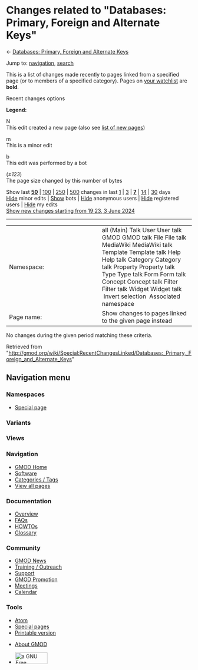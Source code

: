 <div id="mw-page-base" class="noprint">

</div>

<div id="mw-head-base" class="noprint">

</div>

<div id="content" class="mw-body" role="main">

<span id="top"></span>

<div id="mw-js-message" style="display:none;">

</div>



# <span dir="auto">Changes related to "Databases: Primary, Foreign and Alternate Keys"</span>

<div id="bodyContent">

<div id="contentSub">

← [Databases: Primary, Foreign and Alternate
Keys](/wiki/Databases:_Primary,_Foreign_and_Alternate_Keys "Databases: Primary, Foreign and Alternate Keys")

</div>

<div id="jump-to-nav" class="mw-jump">

Jump to: [navigation](#mw-navigation), [search](#p-search)

</div>

<div id="mw-content-text">

<div class="mw-specialpage-summary">

This is a list of changes made recently to pages linked from a specified
page (or to members of a specified category). Pages on [your
watchlist](/wiki/Special:Watchlist "Special:Watchlist") are **bold**.

</div>

Recent changes options

<div class="mw-changeslist-legend">

**Legend:**

<div class="mw-collapsible-content">

N  
This edit created a new page (also see [list of new
pages](/wiki/Special:NewPages "Special:NewPages"))

m  
This is a minor edit

b  
This edit was performed by a bot

(*±123*)  
The page size changed by this number of bytes

</div>

</div>

Show last
[**50**](/mediawiki/index.php?title=Special:RecentChangesLinked&limit=50&target=Databases%3A_Primary%2C_Foreign_and_Alternate_Keys "Special:RecentChangesLinked")
\|
[100](/mediawiki/index.php?title=Special:RecentChangesLinked&limit=100&target=Databases%3A_Primary%2C_Foreign_and_Alternate_Keys "Special:RecentChangesLinked")
\|
[250](/mediawiki/index.php?title=Special:RecentChangesLinked&limit=250&target=Databases%3A_Primary%2C_Foreign_and_Alternate_Keys "Special:RecentChangesLinked")
\|
[500](/mediawiki/index.php?title=Special:RecentChangesLinked&limit=500&target=Databases%3A_Primary%2C_Foreign_and_Alternate_Keys "Special:RecentChangesLinked")
changes in last
[1](/mediawiki/index.php?title=Special:RecentChangesLinked&days=1&from=&target=Databases%3A_Primary%2C_Foreign_and_Alternate_Keys "Special:RecentChangesLinked")
\|
[3](/mediawiki/index.php?title=Special:RecentChangesLinked&days=3&from=&target=Databases%3A_Primary%2C_Foreign_and_Alternate_Keys "Special:RecentChangesLinked")
\|
[**7**](/mediawiki/index.php?title=Special:RecentChangesLinked&days=7&from=&target=Databases%3A_Primary%2C_Foreign_and_Alternate_Keys "Special:RecentChangesLinked")
\|
[14](/mediawiki/index.php?title=Special:RecentChangesLinked&days=14&from=&target=Databases%3A_Primary%2C_Foreign_and_Alternate_Keys "Special:RecentChangesLinked")
\|
[30](/mediawiki/index.php?title=Special:RecentChangesLinked&days=30&from=&target=Databases%3A_Primary%2C_Foreign_and_Alternate_Keys "Special:RecentChangesLinked")
days  
[Hide](/mediawiki/index.php?title=Special:RecentChangesLinked&hideminor=1&target=Databases%3A_Primary%2C_Foreign_and_Alternate_Keys "Special:RecentChangesLinked")
minor edits \|
[Show](/mediawiki/index.php?title=Special:RecentChangesLinked&hidebots=0&target=Databases%3A_Primary%2C_Foreign_and_Alternate_Keys "Special:RecentChangesLinked")
bots \|
[Hide](/mediawiki/index.php?title=Special:RecentChangesLinked&hideanons=1&target=Databases%3A_Primary%2C_Foreign_and_Alternate_Keys "Special:RecentChangesLinked")
anonymous users \|
[Hide](/mediawiki/index.php?title=Special:RecentChangesLinked&hideliu=1&target=Databases%3A_Primary%2C_Foreign_and_Alternate_Keys "Special:RecentChangesLinked")
registered users \|
[Hide](/mediawiki/index.php?title=Special:RecentChangesLinked&hidemyself=1&target=Databases%3A_Primary%2C_Foreign_and_Alternate_Keys "Special:RecentChangesLinked")
my edits  
[Show new changes starting from 19:23, 3 June
2024](/mediawiki/index.php?title=Special:RecentChangesLinked&from=20240603192344&target=Databases%3A_Primary%2C_Foreign_and_Alternate_Keys "Special:RecentChangesLinked")

------------------------------------------------------------------------

<table class="mw-recentchanges-table">
<colgroup>
<col style="width: 50%" />
<col style="width: 50%" />
</colgroup>
<tbody>
<tr class="odd">
<td class="mw-label mw-namespace-label">Namespace:</td>
<td class="mw-input">all (Main) Talk User User talk GMOD GMOD talk File
File talk MediaWiki MediaWiki talk Template Template talk Help Help talk
Category Category talk Property Property talk Type Type talk Form Form
talk Concept Concept talk Filter Filter talk Widget Widget talk
 Invert selection
 Associated namespace</td>
</tr>
<tr class="even">
<td class="mw-label mw-target-label">Page name:</td>
<td class="mw-input">Show changes to pages linked to the given page
instead</td>
</tr>
</tbody>
</table>

<div class="mw-changeslist-empty">

No changes during the given period matching these criteria.

</div>

</div>

<div class="printfooter">

Retrieved from
"<http://gmod.org/wiki/Special:RecentChangesLinked/Databases:_Primary,_Foreign_and_Alternate_Keys>"

</div>

<div id="catlinks" class="catlinks catlinks-allhidden">

</div>

<div class="visualClear">

</div>

</div>

</div>

<div id="mw-navigation">

## Navigation menu

<div id="mw-head">



<div id="left-navigation">

<div id="p-namespaces" class="vectorTabs" role="navigation"
aria-labelledby="p-namespaces-label">

### Namespaces

- <span id="ca-nstab-special">[Special
  page](/wiki/Special:RecentChangesLinked/Databases:_Primary,_Foreign_and_Alternate_Keys "This is a special page, you cannot edit the page itself")</span>

</div>

<div id="p-variants" class="vectorMenu emptyPortlet" role="navigation"
aria-labelledby="p-variants-label">

### 

### Variants[](#)

<div class="menu">

</div>

</div>

</div>

<div id="right-navigation">

<div id="p-views" class="vectorTabs emptyPortlet" role="navigation"
aria-labelledby="p-views-label">

### Views

</div>



</div>



</div>

</div>

</div>

<div id="mw-panel">

<div id="p-logo" role="banner">

<a href="/wiki/Main_Page"
style="background-image: url(http://gmod.org/images/GMOD-cogs.png);"
title="Visit the main page"></a>

</div>

<div id="p-Navigation" class="portal" role="navigation"
aria-labelledby="p-Navigation-label">

### Navigation

<div class="body">

- <span id="n-GMOD-Home">[GMOD Home](/wiki/Main_Page)</span>
- <span id="n-Software">[Software](/wiki/GMOD_Components)</span>
- <span id="n-Categories-.2F-Tags">[Categories /
  Tags](/wiki/Categories)</span>
- <span id="n-View-all-pages">[View all
  pages](/wiki/Special:AllPages)</span>

</div>

</div>

<div id="p-Documentation" class="portal" role="navigation"
aria-labelledby="p-Documentation-label">

### Documentation

<div class="body">

- <span id="n-Overview">[Overview](/wiki/Overview)</span>
- <span id="n-FAQs">[FAQs](/wiki/Category:FAQ)</span>
- <span id="n-HOWTOs">[HOWTOs](/wiki/Category:HOWTO)</span>
- <span id="n-Glossary">[Glossary](/wiki/Glossary)</span>

</div>

</div>

<div id="p-Community" class="portal" role="navigation"
aria-labelledby="p-Community-label">

### Community

<div class="body">

- <span id="n-GMOD-News">[GMOD News](/wiki/GMOD_News)</span>
- <span id="n-Training-.2F-Outreach">[Training /
  Outreach](/wiki/Training_and_Outreach)</span>
- <span id="n-Support">[Support](/wiki/Support)</span>
- <span id="n-GMOD-Promotion">[GMOD
  Promotion](/wiki/GMOD_Promotion)</span>
- <span id="n-Meetings">[Meetings](/wiki/Meetings)</span>
- <span id="n-Calendar">[Calendar](/wiki/Calendar)</span>

</div>

</div>

<div id="p-tb" class="portal" role="navigation"
aria-labelledby="p-tb-label">

### Tools

<div class="body">

- <span id="feedlinks"><a
  href="http://gmod.org/mediawiki/index.php?title=Special:RecentChangesLinked/Databases:_Primary,_Foreign_and_Alternate_Keys&amp;feed=atom"
  id="feed-atom" class="feedlink" rel="alternate"
  type="application/atom+xml" title="Atom feed for this page">Atom</a></span>
- <span id="t-specialpages"><a href="/wiki/Special:SpecialPages" accesskey="q"
  title="A list of all special pages [q]">Special pages</a></span>
- <span id="t-print"><a
  href="/mediawiki/index.php?title=Special:RecentChangesLinked/Databases:_Primary,_Foreign_and_Alternate_Keys&amp;printable=yes"
  rel="alternate" accesskey="p"
  title="Printable version of this page [p]">Printable version</a></span>

</div>

</div>

</div>

</div>

<div id="footer" role="contentinfo">

- <span id="footer-places-about">[About
  GMOD](/wiki/GMOD:About "GMOD:About")</span>

<!-- -->

- <span id="footer-copyrightico">[<img src="http://www.gnu.org/graphics/gfdl-logo-small.png" width="88"
  height="31" alt="a GNU Free Documentation License" />](http://www.gnu.org/licenses/fdl-1.3.html)</span>


<div style="clear:both">

</div>

</div>
